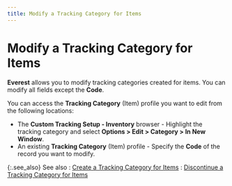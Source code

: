 ```yaml
---
title: Modify a Tracking Category for Items
---
```


# Modify a Tracking Category for Items


**Everest** allows you to modify  tracking categories created for items. You can modify all fields except  the **Code**.


You can access the **Tracking Category** (Item) profile you want to edit from the following locations:

- The **Custom 
 Tracking Setup - Inventory** browser - Highlight the tracking category  and select **Options &gt; Edit &gt; Category 
 &gt; In New Window**.
- An existing  **Tracking Category** (Item) profile  - Specify the **Code** of the record  you want to modify.



{:.see_also}
See also
: [Create  a Tracking Category for Items]({{site.ct_baseurl}}/item-tracking/create_a_tracking_category_for_items.html)
: [Discontinue  a Tracking Category for Items]({{site.ct_baseurl}}/misc/discontinue_a_tracking_category_for_items.html)
